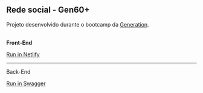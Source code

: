 ## Rede social - Gen60+

Projeto desenvolvido durante o bootcamp da [Generation](https://brazil.generation.org/).<br><br>

<strong>Front-End</strong>

[Run in Netlify](https://gen60plus.netlify.app/)

---

Back-End

[Run in Swagger](https://gen60plus.herokuapp.com/)
